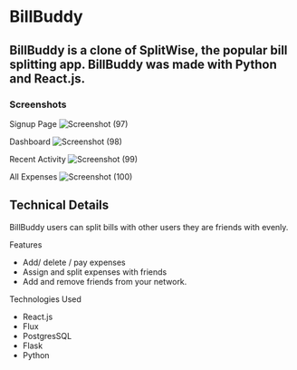 # BillBuddy

## BillBuddy is a clone of SplitWise, the popular bill splitting app. BillBuddy was made with Python and React.js.

### Screenshots

Signup Page
![Screenshot (97)](https://github.com/user-attachments/assets/973ef311-c90f-4bc6-bb38-e3fee7432165)

Dashboard
![Screenshot (98)](https://github.com/user-attachments/assets/508acb51-0b7a-4267-ab51-f893ac008bb0)

Recent Activity
![Screenshot (99)](https://github.com/user-attachments/assets/bc2d8b11-9455-4bd5-b9a0-4385bcd43758)

All Expenses
![Screenshot (100)](https://github.com/user-attachments/assets/4ae0b5ae-6721-4bca-9af1-614dd7406140)

## Technical Details
BillBuddy users can split bills with other users they are friends with evenly. 


Features
- Add/ delete / pay expenses
- Assign and split expenses with friends
- Add and remove friends from your network.

Technologies Used
- React.js
- Flux
- PostgresSQL
- Flask
- Python
